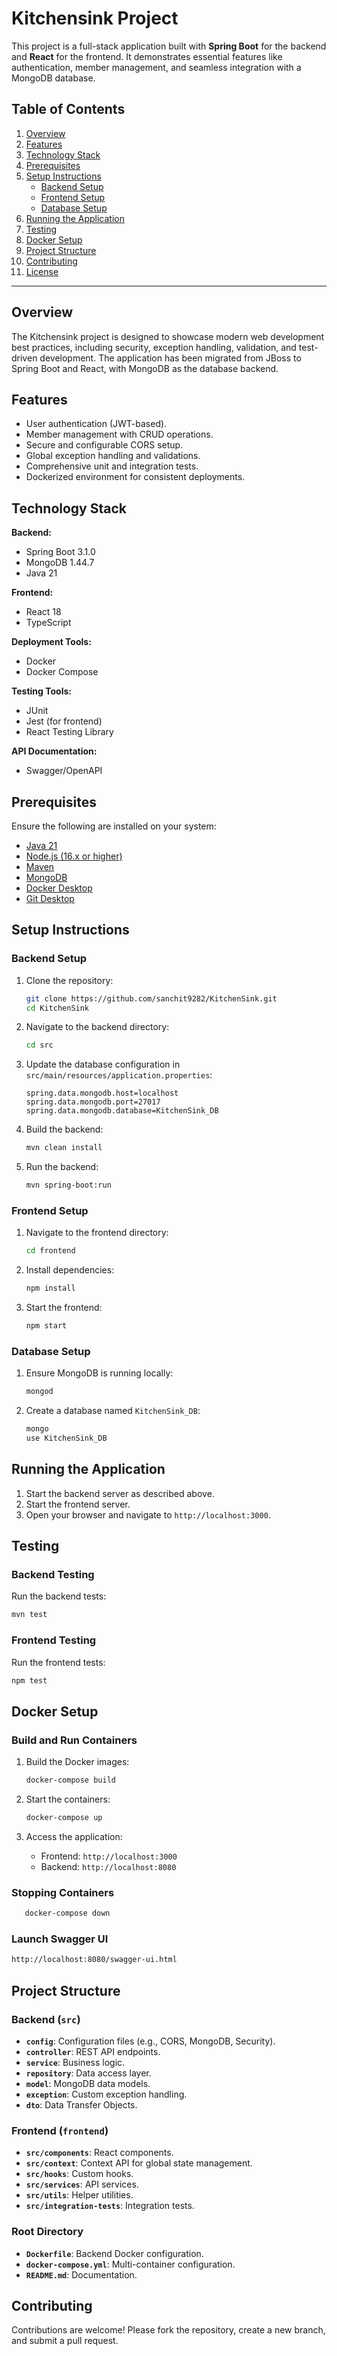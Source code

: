 # Kitchensink Project

This project is a full-stack application built with **Spring Boot** for the backend and **React** for the frontend. It demonstrates essential features like authentication, member management, and seamless integration with a MongoDB database.

## Table of Contents
1. [Overview](#overview)
2. [Features](#features)
3. [Technology Stack](#technology-stack)
4. [Prerequisites](#prerequisites)
5. [Setup Instructions](#setup-instructions)
   - [Backend Setup](#backend-setup)
   - [Frontend Setup](#frontend-setup)
   - [Database Setup](#database-setup)
6. [Running the Application](#running-the-application)
7. [Testing](#testing)
8. [Docker Setup](#docker-setup)
9. [Project Structure](#project-structure)
10. [Contributing](#contributing)
11. [License](#license)

---

## Overview

The Kitchensink project is designed to showcase modern web development best practices, including security, exception handling, validation, and test-driven development. The application has been migrated from JBoss to Spring Boot and React, with MongoDB as the database backend.

## Features
- User authentication (JWT-based).
- Member management with CRUD operations.
- Secure and configurable CORS setup.
- Global exception handling and validations.
- Comprehensive unit and integration tests.
- Dockerized environment for consistent deployments.

## Technology Stack

**Backend:**
- Spring Boot 3.1.0
- MongoDB 1.44.7
- Java 21

**Frontend:**
- React 18
- TypeScript

**Deployment Tools:**
- Docker
- Docker Compose

**Testing Tools:**
- JUnit
- Jest (for frontend)
- React Testing Library

**API Documentation:**
- Swagger/OpenAPI

## Prerequisites

Ensure the following are installed on your system:
- [Java 21](https://www.oracle.com/java/technologies/javase-downloads.html)
- [Node.js (16.x or higher)](https://nodejs.org/)
- [Maven](https://maven.apache.org/)
- [MongoDB](https://www.mongodb.com/try/download/community)
- [Docker Desktop](https://www.docker.com/)
- [Git Desktop](https://git-scm.com/)

## Setup Instructions

### Backend Setup

1. Clone the repository:
   ```bash
   git clone https://github.com/sanchit9282/KitchenSink.git
   cd KitchenSink
   ```

2. Navigate to the backend directory:
   ```bash
   cd src
   ```

3. Update the database configuration in `src/main/resources/application.properties`:
   ```properties
   spring.data.mongodb.host=localhost
   spring.data.mongodb.port=27017
   spring.data.mongodb.database=KitchenSink_DB
   ```

4. Build the backend:
   ```bash
   mvn clean install
   ```

5. Run the backend:
   ```bash
   mvn spring-boot:run
   ```

### Frontend Setup

1. Navigate to the frontend directory:
   ```bash
   cd frontend
   ```

2. Install dependencies:
   ```bash
   npm install
   ```

3. Start the frontend:
   ```bash
   npm start
   ```

### Database Setup

1. Ensure MongoDB is running locally:
   ```bash
   mongod
   ```

2. Create a database named `KitchenSink_DB`:
   ```bash
   mongo
   use KitchenSink_DB
   ```

## Running the Application

1. Start the backend server as described above.
2. Start the frontend server.
3. Open your browser and navigate to `http://localhost:3000`.

## Testing

### Backend Testing
Run the backend tests:
```bash
mvn test
```

### Frontend Testing
Run the frontend tests:
```bash
npm test
```

## Docker Setup

### Build and Run Containers

1. Build the Docker images:
   ```bash
   docker-compose build
   ```

2. Start the containers:
   ```bash
   docker-compose up
   ```

3. Access the application:
   - Frontend: `http://localhost:3000`
   - Backend: `http://localhost:8080`

### Stopping Containers

```bash
   docker-compose down
```

### Launch Swagger UI

```bash
http://localhost:8080/swagger-ui.html
```

## Project Structure

### Backend (`src`)
- **`config`**: Configuration files (e.g., CORS, MongoDB, Security).
- **`controller`**: REST API endpoints.
- **`service`**: Business logic.
- **`repository`**: Data access layer.
- **`model`**: MongoDB data models.
- **`exception`**: Custom exception handling.
- **`dto`**: Data Transfer Objects.

### Frontend (`frontend`)
- **`src/components`**: React components.
- **`src/context`**: Context API for global state management.
- **`src/hooks`**: Custom hooks.
- **`src/services`**: API services.
- **`src/utils`**: Helper utilities.
- **`src/integration-tests`**: Integration tests.

### Root Directory
- **`Dockerfile`**: Backend Docker configuration.
- **`docker-compose.yml`**: Multi-container configuration.
- **`README.md`**: Documentation.

## Contributing

Contributions are welcome! Please fork the repository, create a new branch, and submit a pull request.
